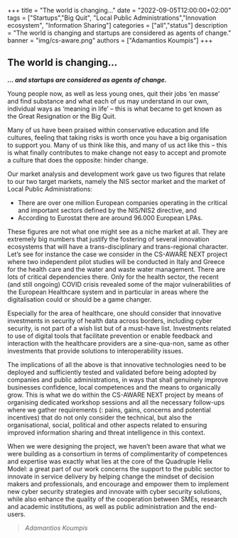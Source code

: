 +++
title = "The world is changing…"
date = "2022-09-05T12:00:00+02:00"
tags = ["Startups","Big Quit", "Local Public Administrations","Innovation ecosystem", "Information Sharing"]
categories = ["all","status"]
description = "The world is changing and startups are considered as agents of change."
banner = "img/cs-aware.png"
authors = ["Adamantios Koumpis"]
+++

## The world is changing…

***… and startups are considered as agents of change.***

Young people now, as well as less young ones, quit their jobs ‘en masse’ and find substance and what each of us may understand in our own, individual ways as ‘meaning in life’ – this is what became to get known as the Great Resignation or the Big Quit.

Many of us have been praised within conservative education and life cultures, feeling that taking risks is worth once you have a big organisation to support you. Many of us think like this, and many of us act like this – this is what finally contributes to make change not easy to accept and promote a culture that does the opposite: hinder change.

Our market analysis and development work gave us two figures that relate to our two target markets, namely the NIS sector market and the market of Local Public Administrations:

- There are over one million European companies operating in the critical and important sectors defined by the NIS/NIS2 directive, and
- According to Eurostat there are around 96.000 European LPAs. 

These figures are not what one might see as a niche market at all. They are extremely big numbers that justify the fostering of several innovation ecosystems that will have a trans-disciplinary and trans-regional character. Let’s see for instance the case we consider in the CS-AWARE NEXT project where two independent pilot studies will be conducted in Italy and Greece for the health care and the water and waste water management. There are lots of critical dependencies there. Only for the health sector, the recent (and still ongoing) COVID crisis revealed some of the major vulnerabilities of the European Healthcare system and in particular in areas where the digitalisation could or should be a game changer.

Especially for the area of healthcare, one should consider that innovative investments in security of health data across borders, including cyber security, is not part of a wish list but of a must-have list. Investments related to use of digital tools that facilitate prevention or enable feedback and interaction with the healthcare providers are a sine-qua-non, same as other investments that provide solutions to interoperability issues.

The implications of all the above is that innovative technologies need to be deployed and sufficiently tested and validated before being adopted by companies and public administrations, in ways that shall genuinely improve businesses confidence, local competences and the means to organically grow. This is what we do within the CS-AWARE NEXT project by means of organising dedicated workshop sessions and all the necessary follow-ups where we gather requirements (: pains, gains, concerns and potential incentives) that do not only consider the technical, but also the organisational, social, political and other aspects related to ensuring improved information sharing and threat intelligence in this context.

When we were designing the project, we haven’t been aware that what we were building as a consortium in terms of complimentarity of competences and expertise was exactly what lies at the core of the Quadruple Helix Model: a great part of our work concerns the support to the public sector to innovate in service delivery by helping change the mindset of decision makers and professionals, and encourage and empower them to implement new cyber security strategies and innovate with cyber security solutions, while also enhance the quality of the cooperation between SMEs, research and academic institutions, as well as public administration and the end-users.


> *Adamantios Koumpis*